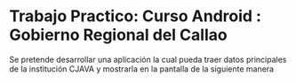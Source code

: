 # Trabajo Practico: Curso Android : Gobierno Regional del Callao

Se pretende desarrollar una aplicación la cual pueda traer datos principales de la institución CJAVA y mostrarla en la pantalla de la siguiente manera
